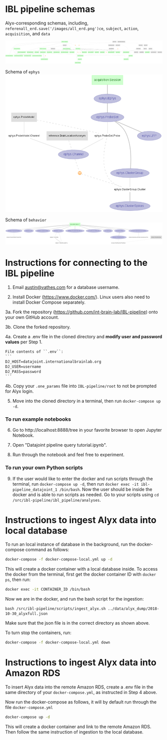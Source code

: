 # IBL pipeline schemas

Alyx-corresponding schemas, including, `referenall_erd.save('/images/all_erd.png')ce`, `subject`, `action`, `acquisition`, and `data`

![Alyx_corresponding erd](images/alyx_erd.png)

Schema of `ephys`
![Ephys erd](images/ephys_erd.png)

Schema of `behavior`
![Behavior erd](images/behavior_erd.png)

# Instructions for connecting to the IBL pipeline

1. Email austin@vathes.com for a database username.

2. Install Docker (https://www.docker.com/). Linux users also need to install Docker Compose separately.

3a. Fork the repository (https://github.com/int-brain-lab/IBL-pipeline) onto your own GitHub account.

3b. Clone the forked repository.

4a. Create a .env file in the cloned directory and **modify user and password values** per Step 1.

    File contents of ``.env``:
    ```
    DJ_HOST=datajoint.internationalbrainlab.org
    DJ_USER=username
    DJ_PASS=password
    ```

4b. Copy your `.one_params` file into `IBL-pipeline/root` to not be prompted for Alyx login.

5. Move into the cloned directory in a terminal, then run `docker-compose up -d`.

### To run example notebooks ###

6. Go to http://localhost:8888/tree in your favorite browser to open Jupyter Notebook.

7. Open "Datajoint pipeline query tutorial.ipynb".

8. Run through the notebook and feel free to experiment.

### To run your own Python scripts ###

9. If the user would like to enter the docker and run scripts through the terminal, run `docker-compose up -d`, then  run `docker exec -it ibl-pipeline_datajoint_1 /bin/bash`. Now the user should be inside the docker and is able to run scripts as needed. Go to your scripts using `cd /src/ibl-pipeline/ibl_pipeline/analyses`.

# Instructions to ingest Alyx data into local database

To run an local instance of database in the background, run the docker-compose command as follows:

```bash
docker-compose -f docker-compose-local.yml up -d
```

This will create a docker container with a local database inside. To access the docker from the terminal, first get the docker container ID with `docker ps`, then run:

```bash
docker exec -it CONTAINER_ID /bin/bash
```

Now we are in the docker, and run the bash script for the ingestion:

```
bash /src/ibl-pipeline/scripts/ingest_alyx.sh ../data/alyx_dump/2018-10-30_alyxfull.json
```

Make sure that the json file is in the correct directory as shown above.

To turn stop the containers, run:

```bash
docker-compose -f docker-compose-local.yml down
```





# Instructions to ingest Alyx data into Amazon RDS

To insert Alyx data into the remote Amazon RDS, create a .env file in the same directory of your `docker-compose.yml`, as instructed in Step 4 above. 

Now run the docker-compose as follows, it will by default run through the file `docker-compose.yml`

```bash
docker-compose up -d
```

This will create a docker container and link to the remote Amazon RDS. Then follow the same instruction of ingestion to the local database.
